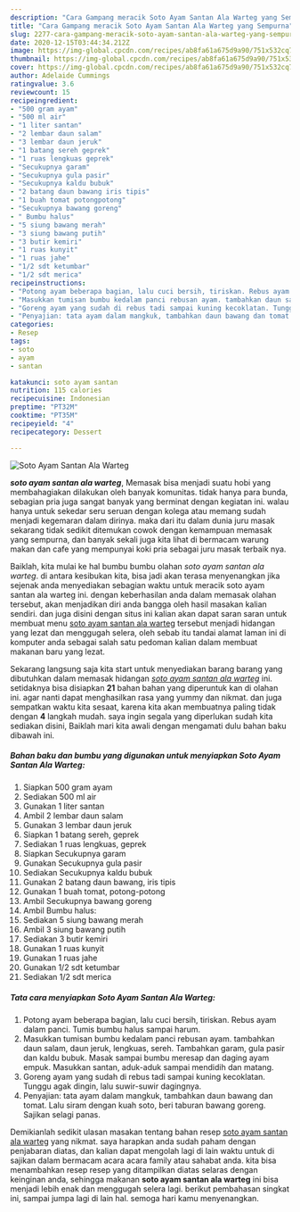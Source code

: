 ```yaml
---
description: "Cara Gampang meracik Soto Ayam Santan Ala Warteg yang Sempurna"
title: "Cara Gampang meracik Soto Ayam Santan Ala Warteg yang Sempurna"
slug: 2277-cara-gampang-meracik-soto-ayam-santan-ala-warteg-yang-sempurna
date: 2020-12-15T03:44:34.212Z
image: https://img-global.cpcdn.com/recipes/ab8fa61a675d9a90/751x532cq70/soto-ayam-santan-ala-warteg-foto-resep-utama.jpg
thumbnail: https://img-global.cpcdn.com/recipes/ab8fa61a675d9a90/751x532cq70/soto-ayam-santan-ala-warteg-foto-resep-utama.jpg
cover: https://img-global.cpcdn.com/recipes/ab8fa61a675d9a90/751x532cq70/soto-ayam-santan-ala-warteg-foto-resep-utama.jpg
author: Adelaide Cummings
ratingvalue: 3.6
reviewcount: 15
recipeingredient:
- "500 gram ayam"
- "500 ml air"
- "1 liter santan"
- "2 lembar daun salam"
- "3 lembar daun jeruk"
- "1 batang sereh geprek"
- "1 ruas lengkuas geprek"
- "Secukupnya garam"
- "Secukupnya gula pasir"
- "Secukupnya kaldu bubuk"
- "2 batang daun bawang iris tipis"
- "1 buah tomat potongpotong"
- "Secukupnya bawang goreng"
- " Bumbu halus"
- "5 siung bawang merah"
- "3 siung bawang putih"
- "3 butir kemiri"
- "1 ruas kunyit"
- "1 ruas jahe"
- "1/2 sdt ketumbar"
- "1/2 sdt merica"
recipeinstructions:
- "Potong ayam beberapa bagian, lalu cuci bersih, tiriskan. Rebus ayam dalam panci. Tumis bumbu halus sampai harum."
- "Masukkan tumisan bumbu kedalam panci rebusan ayam. tambahkan daun salam, daun jeruk, lengkuas, sereh. Tambahkan garam, gula pasir dan kaldu bubuk. Masak sampai bumbu meresap dan daging ayam empuk. Masukkan santan, aduk-aduk sampai mendidih dan matang."
- "Goreng ayam yang sudah di rebus tadi sampai kuning kecoklatan. Tunggu agak dingin, lalu suwir-suwir dagingnya."
- "Penyajian: tata ayam dalam mangkuk, tambahkan daun bawang dan tomat. Lalu siram dengan kuah soto, beri taburan bawang goreng. Sajikan selagi panas."
categories:
- Resep
tags:
- soto
- ayam
- santan

katakunci: soto ayam santan 
nutrition: 115 calories
recipecuisine: Indonesian
preptime: "PT32M"
cooktime: "PT35M"
recipeyield: "4"
recipecategory: Dessert

---
```



![Soto Ayam Santan Ala Warteg](https://img-global.cpcdn.com/recipes/ab8fa61a675d9a90/751x532cq70/soto-ayam-santan-ala-warteg-foto-resep-utama.jpg)

<b><i>soto ayam santan ala warteg</i></b>, Memasak bisa menjadi suatu hobi yang membahagiakan dilakukan oleh banyak komunitas. tidak hanya para bunda, sebagian pria juga sangat banyak yang berminat dengan kegiatan ini. walau hanya untuk sekedar seru seruan dengan kolega atau memang sudah menjadi kegemaran dalam dirinya. maka dari itu dalam dunia juru masak sekarang tidak sedikit ditemukan cowok dengan kemampuan memasak yang sempurna, dan banyak sekali juga kita lihat di bermacam warung makan dan cafe yang mempunyai koki pria sebagai juru masak terbaik nya.

Baiklah, kita mulai ke hal bumbu bumbu olahan <i>soto ayam santan ala warteg</i>. di antara kesibukan kita, bisa jadi akan terasa menyenangkan jika sejenak anda menyediakan sebagian waktu untuk meracik soto ayam santan ala warteg ini. dengan keberhasilan anda dalam memasak olahan tersebut, akan menjadikan diri anda bangga oleh hasil masakan kalian sendiri. dan juga disini dengan situs ini kalian akan dapat saran saran untuk membuat menu <u>soto ayam santan ala warteg</u> tersebut menjadi hidangan yang lezat dan menggugah selera, oleh sebab itu tandai alamat laman ini di komputer anda sebagai salah satu pedoman kalian dalam membuat makanan baru yang lezat.




Sekarang langsung saja kita start untuk menyediakan barang barang yang dibutuhkan dalam memasak hidangan <u><i>soto ayam santan ala warteg</i></u> ini. setidaknya bisa disiapkan <b>21</b> bahan bahan yang diperuntuk kan di olahan ini. agar nanti dapat menghasilkan rasa yang yummy dan nikmat. dan juga sempatkan waktu kita sesaat, karena kita akan membuatnya paling tidak dengan <b>4</b> langkah mudah. saya ingin segala yang diperlukan sudah kita sediakan disini, Baiklah mari kita awali dengan mengamati dulu bahan baku dibawah ini.

<!--inarticleads1-->

##### Bahan baku dan bumbu yang digunakan untuk menyiapkan Soto Ayam Santan Ala Warteg:

1. Siapkan 500 gram ayam
1. Sediakan 500 ml air
1. Gunakan 1 liter santan
1. Ambil 2 lembar daun salam
1. Gunakan 3 lembar daun jeruk
1. Siapkan 1 batang sereh, geprek
1. Sediakan 1 ruas lengkuas, geprek
1. Siapkan Secukupnya garam
1. Gunakan Secukupnya gula pasir
1. Sediakan Secukupnya kaldu bubuk
1. Gunakan 2 batang daun bawang, iris tipis
1. Gunakan 1 buah tomat, potong-potong
1. Ambil Secukupnya bawang goreng
1. Ambil  Bumbu halus:
1. Sediakan 5 siung bawang merah
1. Ambil 3 siung bawang putih
1. Sediakan 3 butir kemiri
1. Gunakan 1 ruas kunyit
1. Gunakan 1 ruas jahe
1. Gunakan 1/2 sdt ketumbar
1. Sediakan 1/2 sdt merica




<!--inarticleads2-->

##### Tata cara menyiapkan Soto Ayam Santan Ala Warteg:

1. Potong ayam beberapa bagian, lalu cuci bersih, tiriskan. Rebus ayam dalam panci. Tumis bumbu halus sampai harum.
1. Masukkan tumisan bumbu kedalam panci rebusan ayam. tambahkan daun salam, daun jeruk, lengkuas, sereh. Tambahkan garam, gula pasir dan kaldu bubuk. Masak sampai bumbu meresap dan daging ayam empuk. Masukkan santan, aduk-aduk sampai mendidih dan matang.
1. Goreng ayam yang sudah di rebus tadi sampai kuning kecoklatan. Tunggu agak dingin, lalu suwir-suwir dagingnya.
1. Penyajian: tata ayam dalam mangkuk, tambahkan daun bawang dan tomat. Lalu siram dengan kuah soto, beri taburan bawang goreng. Sajikan selagi panas.




Demikianlah sedikit ulasan masakan tentang bahan resep <u>soto ayam santan ala warteg</u> yang nikmat. saya harapkan anda sudah paham dengan penjabaran diatas, dan kalian dapat mengolah lagi di lain waktu untuk di sajikan dalam bermacam acara acara family atau sahabat anda. kita bisa menambahkan resep resep yang ditampilkan diatas selaras dengan keinginan anda, sehingga makanan <b>soto ayam santan ala warteg</b> ini bisa menjadi lebih enak dan menggugah selera lagi. berikut pembahasan singkat ini, sampai jumpa lagi di lain hal. semoga hari kamu menyenangkan.
